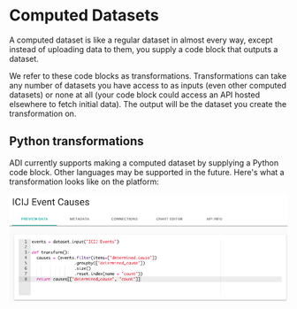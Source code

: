 # Computed Datasets

A computed dataset is like a regular dataset in almost every way, except instead of uploading data to them, you supply a code block that outputs a dataset.

We refer to these code blocks as transformations. Transformations can take any number of datasets you have access to as inputs (even other computed datasets) or none at all (your code block could access an API hosted elsewhere to fetch initial data). The output will be the dataset you create the transformation on.

## Python transformations

ADI currently supports making a computed dataset by supplying a Python code block. Other languages may be supported in the future. Here's what a transformation looks like on the platform:

![transformation-example](../images/transformation-example.png)

